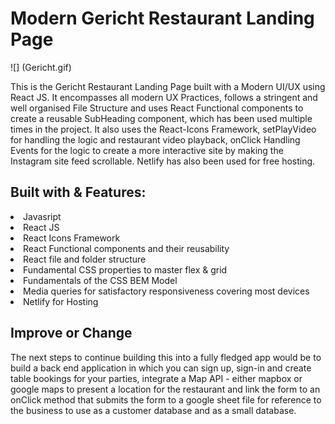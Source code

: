 <h1> Modern Gericht Restaurant Landing Page </h1>

![] (Gericht.gif)

<p> This is the Gericht Restaurant Landing Page built with a Modern UI/UX using React JS. It encompasses all modern UX Practices, follows a stringent and well organised File Structure and uses React Functional components to create a reusable SubHeading component, which has been used multiple times in the project. It also uses the React-Icons Framework, setPlayVideo for handling the logic and restaurant video playback, onClick Handling Events for the logic to create a more interactive site by making the Instagram site feed scrollable. Netlify has also been used for free hosting. </p>

<h2>Built with & Features:</h2>
<li>Javasript</li>
<li>React JS</li>
<li> React Icons Framework</li>
<li>React Functional components and their reusability</li>
<li>React file and folder structure</li>
<li>Fundamental CSS properties to master flex & grid</li>
<li>Fundamentals of the CSS BEM Model</li>
<li>Media queries for satisfactory responsiveness covering most devices</li>
<li>Netlify for Hosting</li>

<h2>Improve or Change</h2>
The next steps to continue building this into a fully fledged app would be to build a back end application in which you can sign up, sign-in and create table bookings for your parties, integrate a Map API - either mapbox or google maps to present a location for the restaurant and link the form to an onClick method that submits the form to a google sheet file for reference to the business to use as a customer database and as a small database.
